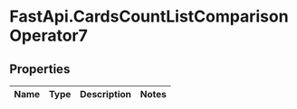 # FastApi.CardsCountListComparisonOperator7

## Properties
Name | Type | Description | Notes
------------ | ------------- | ------------- | -------------
